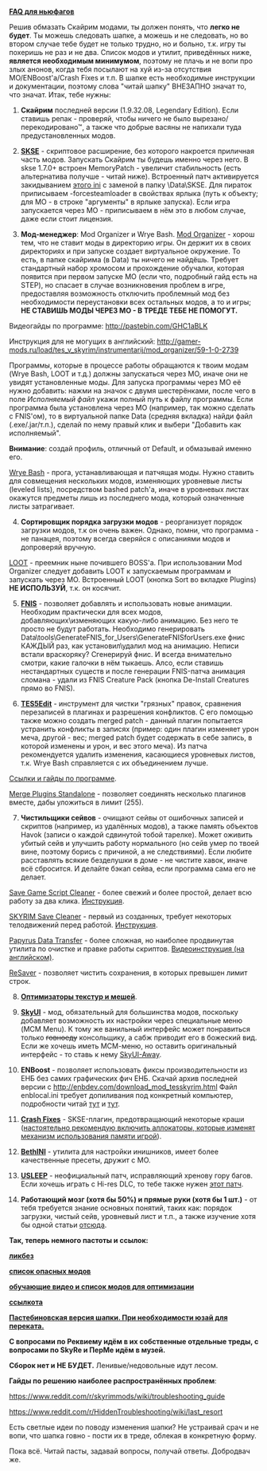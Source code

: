   [**FAQ для ньюфагов**](http://pastebin.com/v0S70qvW)

  Решив обмазать Скайрим модами, ты должен понять, что **легко не будет**. Ты можешь следовать шапке, а можешь и не следовать, но во втором случае тебе будет не только трудно, но и больно, т.к. игру ты похеришь не раз и не два. Список модов и утилит, приведённых ниже, **является необходимым минимумом**, поэтому не плачь и не вопи про злых анонов, когда тебя посылают на хуй из-за отсутствия МО/ENBoost'а/Crash Fixes и т.п. В шапке есть необходимые инструкции и документации, поэтому слова "читай шапку" ВНЕЗАПНО значат то, что значат. Итак, тебе нужны:

1. **Скайрим** последней версии (1.9.32.08, Legendary Edition). Если ставишь репак - проверяй, чтобы ничего не было вырезано/перекодировано™, а также что добрые васяны не напихали туда предустановленных модов.

2. [**SKSE**](http://skse.silverlock.org/) - скриптовое расширение, без которого накроется приличная часть модов. Запускать Скайрим ты будешь именно через него. В skse 1.7.0+ встроен MemoryPatch - увеличит стабильность (есть альтернатива получше - читай ниже). Встроенный патч активируется закидыванием [этого ini](http://www.nexusmods.com/skyrim/mods/51038/?) с заменой в папку \Data\SKSE\. Для пираток приписываем -forcesteamloader в свойствах ярлыка (путь к объекту; для МО - в строке "аргументы" в ярлыке запуска). Если игра запускается через МО - приписываем в нём это в любом случае, даже если стоит лицензия.

3. **Мод-менеджер**: Mod Organizer и Wrye Bash.
  [Mod Organizer](http://www.nexusmods.com/skyrim/mods/1334/?) - хорош тем, что не ставит моды в директорию игры. Он держит их в своих директориях и при запуске создает виртуальное окружение. То есть, в папке скайрима (в Data) ты ничего не найдёшь. Требует стандартный набор хромосом и прохождение обучалки, которая появится при первом запуске МО (если что, подробный гайд есть на STEP), но спасает в случае возникновения проблем в игре, предоставляя возможность отключить проблемный мод без необходимости переустановки всех остальных модов, а то и игры;
  **НЕ СТАВИШЬ МОДЫ ЧЕРЕЗ МО - В ТРЕДЕ ТЕБЕ НЕ ПОМОГУТ.**

  Видеогайды по программе: http://pastebin.com/GHC1aBLK

  Инструкция для не могущих в английский: http://gamer-mods.ru/load/tes_v_skyrim/instrumentarij/mod_organizer/59-1-0-2739

  Программы, которые в процессе работы обращаются к твоим модам (Wrye Bash, LOOT и т.д.) должны запускаться через МО, иначе они не увидят установленные моды. Для запуска программы через МО её нужно добавить: нажми на значок с двумя шестерёнками, после чего в поле *Исполняемый файл* укажи полный путь к файлу программы. Если программа была установлена через МО (например, так можно сделать с FNIS'ом), то в виртуальной папке Data (средняя вкладка) найди файл (.exe/.jar/т.п.), сделай по нему правый клик и выбери "Добавить как исполняемый".

  **Внимание**: создай профиль, отличный от Default, и обмазывай именно его.

  [Wrye Bash](http://skyrim.nexusmods.com/mods/1840/?) - прога, устанавливающая и патчящая моды. Нужно ставить для совмещения нескольких модов, изменяющих уровневые листы (leveled lists), посредством bashed patch'а, иначе в уровневых листах окажутся предметы лишь из последнего мода, который означенные листы затрагивает.

4. **Сортировщик порядка загрузки модов** - реорганизует порядок загрузки модов, т.к он очень важен. Однако, помни, что программа - не панацея, поэтому всегда сверяйся с описаниями модов и допроверяй вручную.

  [LOOT](http://loot.github.io) - преемник ныне почившего BOSS'а. При использовании Mod Organizer следует добавить LOOT к запускаемым программам и запускать через МО. Встроенный LOOT (кнопка Sort во вкладке Plugins) **НЕ ИСПОЛЬЗУЙ**, т.к. он косячит.

5. [**FNIS**](http://www.nexusmods.com/skyrim/mods/11811/?) - позволяет добавлять и использовать новые анимации. Необходим практически для всех модов, добавляющих\изменяющих какую-либо анимацию. Без него те просто не будут работать. Необходимо генерировать Data\tools\GenerateFNIS_for_Users\GenerateFNISforUsers.exe фнис КАЖДЫЙ раз, как установил\удалил мод на анимацию. Неписи встали враскоряку? Сгенерируй фнис. И всегда внимательно смотри, какие галочки в нём тыкаешь. Алсо, если ставишь нестандартных существ и после генерации FNIS-патча анимация сломана - удали из FNIS Creature Pack (кнопка De-Install Creatures прямо во FNIS).

6. [**TES5Edit**](http://www.nexusmods.com/skyrim/mods/25859/?) - инструмент для чистки "грязных" правок, сравнения перезаписей в плагинах и разрешения конфликтов. С его помощью также можно создать merged patch - данный плагин попытается устранить конфликты в записях (пример: один плагин изменяет урон меча, другой - вес; merged patch будет содержать в себе запись, в которой изменены и урон, и вес этого меча). Из патча рекомендуется удалить изменения, касающиеся уровневых листов, т.к. Wrye Bash справляется с их объединением лучше.

  [Ссылки и гайды по программе](http://pastebin.com/raw.php?i=fXaYr3ad).

  [Merge Plugins Standalone](http://www.nexusmods.com/skyrim/mods/69905/?) - позволяет соединять несколько плагинов вместе, дабы уложиться в лимит (255).

7. **Чистильщики сейвов** - очищают сейвы от ошибочных записей и скриптов (например, из удалённых модов), а также память объектов Havok (записи о каждой сдвинутой тобой тарелке). Может оживить убитый сейв и улучшить работу нормального (но сейв умер по твоей вине, поэтому борись с причиной, а не следствиями). Если любите расставлять всякие безделушки в доме - не чистите хавок, иначе всё сбросится. И делайте бэкап сейва, если программа сама его не делает.

  [Save Game Script Cleaner](http://www.nexusmods.com/skyrim/mods/52363/?) - более свежий и более простой, делает всю работу за два клика.
  [Инструкция](http://pastebin.com/raw.php?i=pPvwkDVp).

  [SKYRIM Save Cleaner](http://www.nexusmods.com/skyrim/mods/31724/?) - первый из созданных, требует некоторых телодвижений перед работой.
  [Инструкция](http://pastebin.com/raw.php?i=WcWXpRPB).

  [Papyrus Data Transfer](http://www.nexusmods.com/skyrim/mods/53045/?) - более сложная, но наиболее продвинутая утилита по очистке и правке работы скриптов.
  [Видеоинструкция (на английском)](http://pastebin.com/raw.php?i=BEv5w0Pw).

  [ReSaver](http://www.nexusmods.com/skyrim/mods/76776/?) - позволяет чистить сохранения, в которых превышен лимит строк.

8. [**Оптимизаторы текстур и мешей**](http://pastebin.com/raw.php?i=R9UvUmXd).

9. [**SkyUI**](http://www.nexusmods.com/skyrim/mods/3863/?) - мод, обязательный для большинства модов, поскольку добавляет возможность их настройки через специальные меню (MCM Menu). К тому же ванильный интерфейс может понравиться только ~~говноеду~~ консольщику, а сабж приводит его в божеский вид. Если же хочешь иметь МСМ-меню, но оставить оригинальный интерфейс - то ставь к нему [SkyUI-Away](http://www.nexusmods.com/skyrim/mods/29440/?).

10. **ENBoost** - позволяет использовать фиксы производительности из ЕНБ без самих графических фич ЕНБ. Скачай архив последней версии с http://enbdev.com/download_mod_tesskyrim.html Файл enblocal.ini требует допиливания под конкретный компьютер, подробности читай [тут](https://www.reddit.com/r/skyrimmods/wiki/enb) и [тут](https://www.reddit.com/r/skyrimmods/wiki/enboost).

11. [**Crash Fixes**](http://www.nexusmods.com/skyrim/mods/72725/?) - SKSE-плагин, предотвращающий некоторые краши ([настоятельно рекомендую включить аллокаторы, которые изменят механизм использования памяти игрой](http://pastebin.com/t5ry6eHb)).

12. [**BethINI**](http://www.nexusmods.com/skyrim/mods/69787/?) - утилита для настройки инишников, имеет более качественные пресеты, дружит с МО.

13. [**USLEEP**](http://www.nexusmods.com/skyrim/mods/71214/?) - неофициальный патч, исправляющий хренову гору багов. Если хочешь играть с Hi-res DLC, то тебе также нужен [этот патч](http://www.nexusmods.com/skyrim/mods/31255/?).

14. **Работающий мозг (хотя бы 50%) и прямые руки (хотя бы 1 шт.)** - от тебя требуется знание основных понятий, таких как: порядок загрузки, чистый сейв, уровневый лист и т.п., а также изучение хотя бы одной статьи [отсюда](http://wiki.tesnexus.com/index.php/Category:Elder_Scrolls_-_Installing_mods).

**Так, теперь немного пастоты и ссылок:**

[**ликбез**](http://pastebin.com/R6nqTUB9)

[**список опасных модов**](https://www.reddit.com/r/skyrimmods/wiki/dangerous_mods_masterlist)

[**обучающие видео и список модов для оптимизации**](https://docs.google.com/document/d/15JX4Fygvc6bjve2EtCoOI_CBXqiqivR-R3mp5kX4iBI/)

[**ссылкота**](http://pastebin.com/3vmhptdC)

[**Пастебиновская версия шапки. При необходимости юзай для переката.**](http://pastebin.com/zz135qGb)

**С вопросами по Реквиему идём в их собственные отдельные треды, с вопросами по SkyRe и ПерМе идём в музей.**

**Сборок нет и НЕ БУДЕТ.** Ленивые/недовольные идут лесом.

**Гайды по решению наиболее распространённых проблем**:

https://www.reddit.com/r/skyrimmods/wiki/troubleshooting_guide

https://www.reddit.com/r/HiddenTroubleshooting/wiki/last_resort

Есть светлые идеи по поводу изменения шапки? Не устраивай срач и не вопи, что шапка говно - пости их в треде, облекая в конкретную форму.

Пока всё. Читай пасты, задавай вопросы, получай ответы. Добродвач же.
